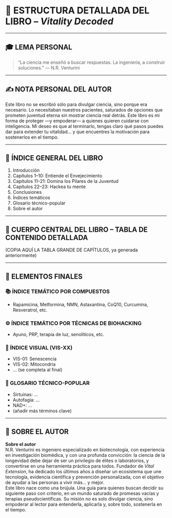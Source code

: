 # 📘 ESTRUCTURA DETALLADA DEL LIBRO – *Vitality Decoded*

---

## 🎓 LEMA PERSONAL
> “La ciencia me enseñó a buscar respuestas. La ingeniería, a construir soluciones.” — N.R. Venturini

---

## ✍️ NOTA PERSONAL DEL AUTOR
Este libro no se escribió sólo para divulgar ciencia, sino porque era necesario. Lo necesitaban nuestros pacientes, saturados de opciones que prometen juventud eterna sin mostrar ciencia real detrás. Este libro es mi forma de proteger —y empoderar— a quienes quieren cuidarse con inteligencia. Mi deseo es que al terminarlo, tengas claro qué pasos puedes dar para extender tu vitalidad… y que encuentres la motivación para sostenerlos en el tiempo.

---

## 📑 ÍNDICE GENERAL DEL LIBRO

1. Introducción
2. Capítulos 1–10: Entiende el Envejecimiento
3. Capítulos 11–21: Domina los Pilares de la Juventud
4. Capítulos 22–23: Hackea tu mente
5. Conclusiones
6. Índices temáticos
7. Glosario técnico-popular
8. Sobre el autor

---

## 🧱 CUERPO CENTRAL DEL LIBRO – TABLA DE CONTENIDO DETALLADA

(COPIA AQUÍ LA TABLA GRANDE DE CAPÍTULOS, ya generada anteriormente)

---

## 🧩 ELEMENTOS FINALES

### 📚 ÍNDICE TEMÁTICO POR COMPUESTOS
- Rapamicina, Metformina, NMN, Astaxantina, CoQ10, Curcumina, Resveratrol, etc.

### ⚙️ ÍNDICE TEMÁTICO POR TÉCNICAS DE BIOHACKING
- Ayuno, PRP, terapia de luz, senolíticos, etc.

### 🎨 ÍNDICE VISUAL (VIS-XX)
- VIS-01: Senescencia
- VIS-02: Mitocondria
- ... (se completa al final)

### 📖 GLOSARIO TÉCNICO-POPULAR
- Sirtuinas: ...
- Autofagia: ...
- NAD+: ...
- (añadir más términos clave)

---

## 👤 SOBRE EL AUTOR

**Sobre el autor**  
N.R. Venturini es ingeniero especializado en biotecnología, con experiencia en investigación biomédica, y con una profunda convicción: la ciencia de la longevidad debe dejar de ser un privilegio de élites o laboratorios, y convertirse en una herramienta práctica para todos. Fundador de *Vital Extension*, ha dedicado los últimos años a diseñar un ecosistema que une tecnología, evidencia científica y prevención personalizada, con el objetivo de ayudar a las personas a vivir más… y mejor.  
Este libro nace como una brújula. Una guía para quienes buscan decidir su siguiente paso con criterio, en un mundo saturado de promesas vacías y terapias pseudocientíficas. Su misión no es solo divulgar ciencia, sino empoderar al lector para entenderla, aplicarla y, sobre todo, sostenerla en el tiempo.